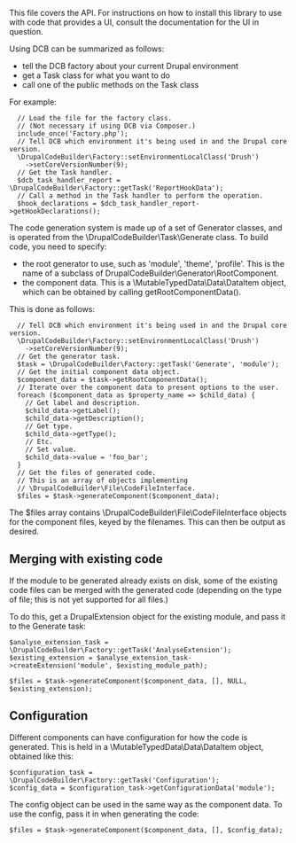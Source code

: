This file covers the API. For instructions on how to install this library to use
with code that provides a UI, consult the documentation for the UI in question.

Using DCB can be summarized as follows:
- tell the DCB factory about your current Drupal environment
- get a Task class for what you want to do
- call one of the public methods on the Task class

For example:

```
  // Load the file for the factory class.
  // (Not necessary if using DCB via Composer.)
  include_once('Factory.php');
  // Tell DCB which environment it's being used in and the Drupal core version.
  \DrupalCodeBuilder\Factory::setEnvironmentLocalClass('Drush')
    ->setCoreVersionNumber(9);
  // Get the Task handler.
  $dcb_task_handler_report = \DrupalCodeBuilder\Factory::getTask('ReportHookData');
  // Call a method in the Task handler to perform the operation.
  $hook_declarations = $dcb_task_handler_report->getHookDeclarations();
```

The code generation system is made up of a set of Generator classes, and is
operated from the \DrupalCodeBuilder\Task\Generate class. To build code, you
need to specify:
- the root generator to use, such as 'module', 'theme', 'profile'. This is the
  name of a subclass of DrupalCodeBuilder\Generator\RootComponent.
- the component data. This is a \MutableTypedData\Data\DataItem object, which
  can be obtained by calling getRootComponentData().

This is done as follows:

```
  // Tell DCB which environment it's being used in and the Drupal core version.
  \DrupalCodeBuilder\Factory::setEnvironmentLocalClass('Drush')
    ->setCoreVersionNumber(9);
  // Get the generator task.
  $task = \DrupalCodeBuilder\Factory::getTask('Generate', 'module');
  // Get the initial component data object.
  $component_data = $task->getRootComponentData();
  // Iterate over the component data to present options to the user.
  foreach ($component_data as $property_name => $child_data) {
    // Get label and description.
    $child_data->getLabel();
    $child_data->getDescription();
    // Get type.
    $child_data->getType();
    // Etc.
    // Set value.
    $child_data->value = 'foo_bar';
  }
  // Get the files of generated code.
  // This is an array of objects implementing
  // \DrupalCodeBuilder\File\CodeFileInterface.
  $files = $task->generateComponent($component_data);
```

The $files array contains \DrupalCodeBuilder\File\CodeFileInterface objects for
the component files, keyed by the filenames. This can then be output as desired.

## Merging with existing code

If the module to be generated already exists on disk, some of the existing code
files can be merged with the generated code (depending on the type of file; this
is not yet supported for all files.)

To do this, get a DrupalExtension object for the existing module, and pass it to
the Generate task:

```
$analyse_extension_task = \DrupalCodeBuilder\Factory::getTask('AnalyseExtension');
$existing_extension = $analyse_extension_task->createExtension('module', $existing_module_path);

$files = $task->generateComponent($component_data, [], NULL, $existing_extension);
```

## Configuration

Different components can have configuration for how the code is generated. This
is held in a \MutableTypedData\Data\DataItem object, obtained like this:

```
$configuration_task = \DrupalCodeBuilder\Factory::getTask('Configuration');
$config_data = $configuration_task->getConfigurationData('module');
```

The config object can be used in the same way as the component data. To use
the config, pass it in when generating the code:

```
$files = $task->generateComponent($component_data, [], $config_data);
```
